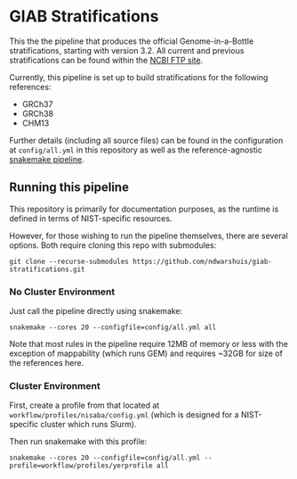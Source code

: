 # GIAB Stratifications

This the the pipeline that produces the official Genome-in-a-Bottle
stratifications, starting with version 3.2. All current and previous
stratifications can be found within the [NCBI FTP
site](https://ftp-trace.ncbi.nlm.nih.gov/ReferenceSamples/giab/release/genome-stratifications/).

Currently, this pipeline is set up to build stratifications for the following
references:
* GRCh37
* GRCh38
* CHM13

Further details (including all source files) can
be found in the configuration at `config/all.yml` in this repository as well
as the reference-agnostic [snakemake
pipeline](https://github.com/ndwarshuis/giab-strats-smk).

## Running this pipeline

This repository is primarily for documentation purposes, as the runtime is
defined in terms of NIST-specific resources.

However, for those wishing to run the pipeline themselves, there are several
options. Both require cloning this repo with submodules:

```
git clone --recurse-submodules https://github.com/ndwarshuis/giab-stratifications.git
```

### No Cluster Environment

Just call the pipeline directly using snakemake:

```
snakemake --cores 20 --configfile=config/all.yml all
```

Note that most rules in the pipeline require 12MB of memory or less with the
exception of mappability (which runs GEM) and requires ~32GB for size of the
references here.

### Cluster Environment

First, create a profile from that located at
`workflow/profiles/nisaba/config.yml` (which is designed for a NIST-specific
cluster which runs Slurm).

Then run snakemake with this profile:

```
snakemake --cores 20 --configfile=config/all.yml --profile=workflow/profiles/yerprofile all
```
